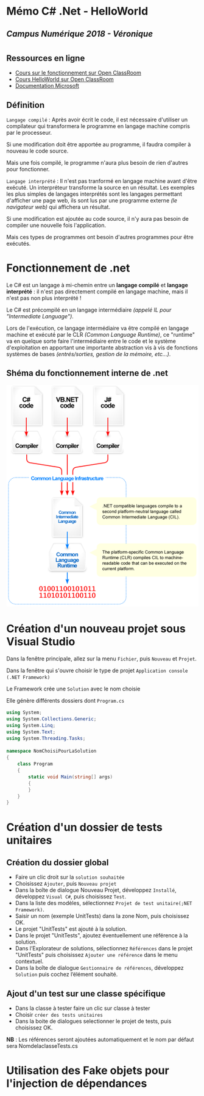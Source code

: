 # Mémo C# .Net - HelloWorld
## *Campus Numérique 2018 - Véronique*
#
## Ressources en ligne

* [Cours sur le fonctionnement sur Open ClassRoom](https://openclassrooms.com/fr/courses/392266-developpement-c-net/391031-le-fonctionnement-de-net)
* [Cours HelloWorld sur Open ClassRoom](https://openclassrooms.com/fr/courses/218202-apprenez-a-programmer-en-c-sur-net/217501-les-winforms-ou-windows-forms)
* [Documentation Microsoft](https://docs.microsoft.com/fr-fr/visualstudio/ide/quickstart-visual-basic-console)

## Définition

`Langage compilé` : Après avoir écrit le code, il est nécessaire d'utiliser un compilateur qui transformera le programme en langage machine compris par le processeur.

Si une modification doit être apportée au programme, il faudra compiler à nouveau le code source.

Mais une fois compilé, le programme n'aura plus besoin de rien d'autres pour fonctionner.

`Langage interprété` : Il n'est pas tranformé en langage machine avant d'être exécuté. Un interpréteur transforme la source en un résultat. Les exemples les plus simples de langages interprétés sont les langages permettant d'afficher une page web, ils sont lus par une programme externe *(le navigateur web)* qui affichera un résultat.

Si une modification est ajoutée au code source, il n'y aura pas besoin de compiler une nouvelle fois l'application.

Mais ces types de programmes ont besoin d'autres programmes pour être exécutés.

# Fonctionnement de .net

Le C# est un langage à mi-chemin entre un **langage compilé** et **langage interprété** : il n'est pas directement compilé en langage machine, mais il n'est pas non plus interprété !

Le C# est précompilé en un langage intermédiaire *(appelé IL pour "Intermediate Language")*.

Lors de l'exécution, ce langage intermédiaire va être compilé en langage machine et exécuté par le CLR *(Common Language Runtime)*, ce "runtime" va en quelque sorte faire l'intermédiaire entre le code et le système d'exploitation en apportant une importante abstraction vis à vis de fonctions systèmes de bases *(entrés/sorties, gestion de la mémoire, etc...)*.


## Shéma du fonctionnement interne de .net
![Fonctionnement interne de .net](images/csharp/fonctionnement-dot-net.png)

# Création d'un nouveau projet sous Visual Studio

 Dans la fenêtre principale, allez sur la menu `Fichier`, puis `Nouveau` et `Projet`. 

 Dans la fenêtre qui s'ouvre choisir le type de projet `Application console (.NET Framework)`

 Le Framework crée une `Solution` avec le nom choisie

 Elle génère différents dossiers dont `Program.cs` 
```csharp
using System;
using System.Collections.Generic;
using System.Linq;
using System.Text;
using System.Threading.Tasks;

namespace NomChoisiPourLaSolution
{
    class Program
    {
        static void Main(string[] args)
        {
        }
    }
}
```
# Création d'un dossier de tests unitaires

## Création du dossier global

* Faire un clic droit sur la `solution souhaitée`
* Choisissez `Ajouter`, puis `Nouveau projet`
* Dans la boîte de dialogue Nouveau Projet, développez `Installé`, développez `Visual C#`, puis choisissez `Test`.
* Dans la liste des modèles, sélectionnez `Projet de test unitaire(;NET Framework)`.
* Saisir un nom (exemple UnitTests) dans la zone Nom, puis choisissez OK.
* Le projet "UnitTests" est ajouté à la solution.
* Dans le projet "UnitTests", ajoutez éventuellement une référence à la solution.
* Dans l’Explorateur de solutions, sélectionnez `Références` dans le projet "UnitTests" puis choisissez `Ajouter une référence` dans le menu contextuel.
* Dans la boîte de dialogue `Gestionnaire de références`, développez `Solution` puis cochez l’élément souhaité.

## Ajout d'un test sur une classe spécifique

* Dans la classe à tester faire un clic sur classe à tester
* Choisir `créer des tests unitaires`
* Dans la boite de dialogues selectionner le projet de tests, puis choisissez OK.

**NB** : Les références seront ajoutées automatiquement et le nom par défaut sera NomdelaclasseTests.cs

# Utilisation des Fake objets pour l'injection de dépendances


